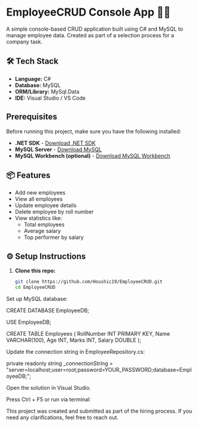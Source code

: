 # EmployeeCRUD Console App 🧑‍💼

A simple console-based CRUD application built using C# and MySQL to manage employee data. Created as part of a selection process for a company task.

## 🛠️ Tech Stack
- **Language:** C#
- **Database:** MySQL
- **ORM/Library:** MySql.Data
- **IDE:** Visual Studio / VS Code

## Prerequisites

Before running this project, make sure you have the following installed:

- **.NET SDK** - [Download .NET SDK](https://dotnet.microsoft.com/download/dotnet)
- **MySQL Server** - [Download MySQL](https://dev.mysql.com/downloads/installer/)
- **MySQL Workbench (optional)** - [Download MySQL Workbench](https://dev.mysql.com/downloads/workbench/)


## 📦 Features
- Add new employees
- View all employees
- Update employee details
- Delete employee by roll number
- View statistics like:
  - Total employees
  - Average salary
  - Top performer by salary


## ⚙️ Setup Instructions

1. **Clone this repo:**
   ```bash
   git clone https://github.com/Houshic19/EmployeeCRUD.git
   cd EmployeeCRUD


Set up MySQL database:

CREATE DATABASE EmployeeDB;

USE EmployeeDB;

CREATE TABLE Employees (
  RollNumber INT PRIMARY KEY,
  Name VARCHAR(100),
  Age INT,
  Marks INT,
  Salary DOUBLE
);


Update the connection string in EmployeeRepository.cs:

private readonly string _connectionString = "server=localhost;user=root;password=YOUR_PASSWORD;database=EmployeeDB;";


Open the solution in Visual Studio.

Press Ctrl + F5 or run via terminal:


This project was created and submitted as part of the hiring process. If you need any clarifications, feel free to reach out.

